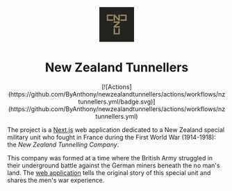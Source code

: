 <div align="center">
    <img width="80" height="80" src="./public/apple-touch-icon-114x114.png"/>
</div>
<h1 align="center">
    New Zealand Tunnellers
</h1>
<div align="center">
    [![Actions](https://github.com/ByAnthony/newzealandtunnellers/actions/workflows/nztunnellers.yml/badge.svg)](https://github.com/ByAnthony/newzealandtunnellers/actions/workflows/nztunnellers.yml)
</div>


The project is a [Next.js](https://github.com/vercel/next.js) web application dedicated to a New Zealand special military unit who fought in France during the First World War (1914-1918): the _New Zealand Tunnelling Company_.

This company was formed at a time where the British Army struggled in their underground battle against the German miners beneath the no man's land. The [web application](https://www.nztunnellers.com) tells the original story of this special unit and shares the men's war experience.

